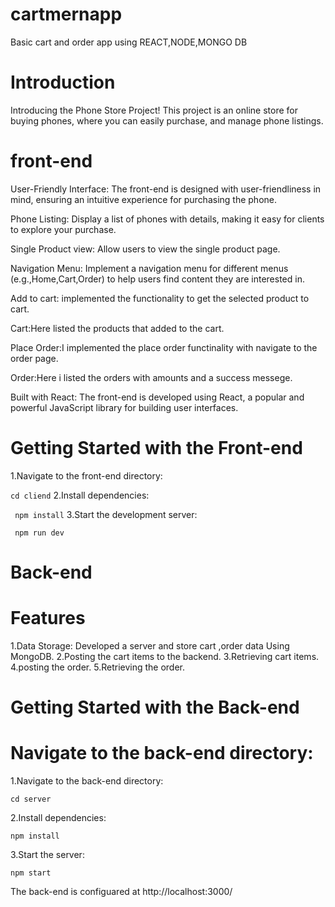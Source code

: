 # cartmernapp
Basic cart and order app using REACT,NODE,MONGO DB
# Introduction 
Introducing the Phone Store Project! This project is an online store for buying  phones, where you can easily  purchase, and manage phone listings.

# front-end 
User-Friendly Interface: The front-end is designed with user-friendliness in mind, ensuring an intuitive experience for purchasing the phone.

Phone Listing: Display a list of phones with details, making it easy for clients to explore your purchase.

Single Product view: Allow users to view the  single product page.

Navigation Menu: Implement a navigation menu for different  menus (e.g.,Home,Cart,Order) to help users find content they are interested in.

Add to cart: implemented the functionality to get the selected product to cart.

Cart:Here  listed the products that added to the cart.

Place Order:I implemented the place order functinality with navigate to the order page.

Order:Here  i listed the orders with amounts and a success messege.

Built with React: The front-end is developed using React, a popular and powerful JavaScript library for building user interfaces.

# Getting Started with the Front-end

1.Navigate to the front-end directory:

```cd cliend```
2.Install dependencies:

``` npm install```
3.Start the development server:

``` npm run dev```

# Back-end

# Features
1.Data Storage: Developed a server and store cart ,order data  Using MongoDB.
2.Posting the cart items to the backend.
3.Retrieving cart items.
4.posting the order.
5.Retrieving the order.

# Getting Started with the Back-end
# Navigate to the back-end directory:

1.Navigate to the back-end directory:


```cd server```

2.Install dependencies:


```npm install```

3.Start the server:


```npm start```

The back-end is configuared at http://localhost:3000/



